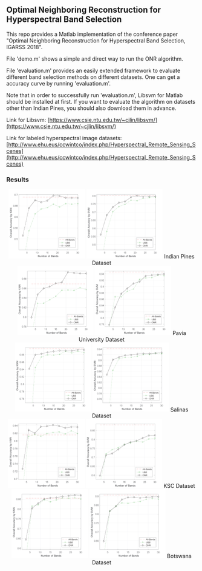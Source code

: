 ## Optimal Neighboring Reconstruction for Hyperspectral Band Selection

This repo provides a Matlab implementation of the conference paper "Optimal Neighboring Reconstruction for Hyperspectral Band Selection, IGARSS 2018".

File 'demo.m' shows a simple and direct way to run the ONR algorithm. 

File 'evaluation.m' provides an easily extended framework to evaluate different band selection methods on different datasets. One can get a accuracy curve by running 'evaluation.m'.

Note that in order to successfully run 'evaluation.m', Libsvm for Matlab should be installed at first.
If you want to evaluate the algorithm on datasets other than Indian Pines, you should also download them in advance.

Link for Libsvm: [https://www.csie.ntu.edu.tw/~cjlin/libsvm/](https://www.csie.ntu.edu.tw/~cjlin/libsvm/)

Link for labeled hyperspectral image datasets: [http://www.ehu.eus/ccwintco/index.php/Hyperspectral_Remote_Sensing_Scenes](http://www.ehu.eus/ccwintco/index.php/Hyperspectral_Remote_Sensing_Scenes)

### Results
<center>
<img src="fig/1.png" width='40%' height='35%' />
<img src="fig/2.png" width='40%' height='35%' />
Indian Pines Dataset
</center>

<center>
<img src="fig/3.png" width='40%' height='35%' />
<img src="fig/4.png" width='40%' height='35%' />
Pavia University Dataset
</center>

<center>
<img src="fig/5.png" width='40%' height='35%' />
<img src="fig/6.png" width='40%' height='35%' />
Salinas Dataset
</center>

<center>
<img src="fig/7.png" width='40%' height='35%' />
<img src="fig/8.png" width='40%' height='35%' />
KSC Dataset
</center>

<center>
<img src="fig/9.png" width='40%' height='35%' />
<img src="fig/10.png" width='40%' height='35%' />
Botswana Dataset
</center>
